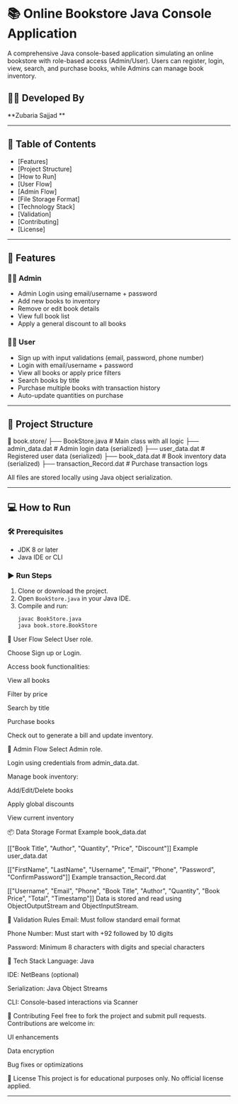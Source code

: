 # 📚 Online Bookstore Java Console Application

A comprehensive Java console-based application simulating an online bookstore with role-based access (Admin/User). Users can register, login, view, search, and purchase books, while Admins can manage book inventory.

## 👨‍💻 Developed By
**Zubaria Sajjad **

---

## 📌 Table of Contents
- [Features]
- [Project Structure]
- [How to Run]
- [User Flow]
- [Admin Flow]
- [File Storage Format]
- [Technology Stack]
- [Validation]
- [Contributing]
- [License]

---

## 🚀 Features

### 🧑‍💼 Admin
- Admin Login using email/username + password
- Add new books to inventory
- Remove or edit book details
- View full book list
- Apply a general discount to all books

### 👩‍💻 User
- Sign up with input validations (email, password, phone number)
- Login with email/username + password
- View all books or apply price filters
- Search books by title
- Purchase multiple books with transaction history
- Auto-update quantities on purchase

---

## 📂 Project Structure

📁 book.store/ ├── BookStore.java # Main class with all logic ├── admin_data.dat # Admin login data (serialized) ├── user_data.dat # Registered user data (serialized) ├── book_data.dat # Book inventory data (serialized) ├── transaction_Record.dat # Purchase transaction logs

All files are stored locally using Java object serialization.

---

## 💻 How to Run

### 🛠 Prerequisites
- JDK 8 or later
- Java IDE or CLI

### ▶️ Run Steps
1. Clone or download the project.
2. Open `BookStore.java` in your Java IDE.
3. Compile and run:
   ```bash
   javac BookStore.java
   java book.store.BookStore
🔄 User Flow
Select User role.

Choose Sign up or Login.

Access book functionalities:

View all books

Filter by price

Search by title

Purchase books

Check out to generate a bill and update inventory.

🔐 Admin Flow
Select Admin role.

Login using credentials from admin_data.dat.

Manage book inventory:

Add/Edit/Delete books

Apply global discounts

View current inventory

📦 Data Storage Format
Example book_data.dat

[["Book Title", "Author", "Quantity", "Price", "Discount"]]
Example user_data.dat

[["FirstName", "LastName", "Username", "Email", "Phone", "Password", "ConfirmPassword"]]
Example transaction_Record.dat

[["Username", "Email", "Phone", "Book Title", "Author", "Quantity", "Book Price", "Total", "Timestamp"]]
Data is stored and read using ObjectOutputStream and ObjectInputStream.

📐 Validation Rules
Email: Must follow standard email format

Phone Number: Must start with +92 followed by 10 digits

Password: Minimum 8 characters with digits and special characters

🧰 Tech Stack
Language: Java

IDE: NetBeans (optional)

Serialization: Java Object Streams

CLI: Console-based interactions via Scanner

🤝 Contributing
Feel free to fork the project and submit pull requests. Contributions are welcome in:

UI enhancements

Data encryption

Bug fixes or optimizations

📄 License
This project is for educational purposes only. No official license applied.

---









